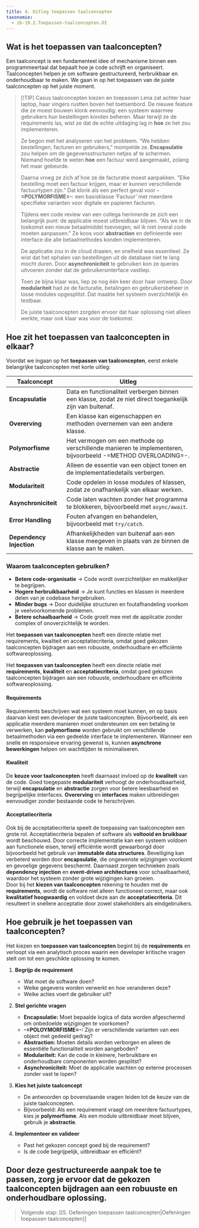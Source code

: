 ```yaml
---
title: 4. Uitleg toepassen taalconcepten
taxonomie:
  - ib-19.2.Toepassen-taalconcepten.OI
---
```


## Wat is het toepassen van taalconcepten?
Een taalconcept is een fundamenteel idee of mechanisme binnen een programmeertaal dat bepaalt hoe je code schrijft en organiseert. Taalconcepten helpen je om software gestructureerd, herbruikbaar en onderhoudbaar te maken. We gaan in op het toepassen van de juiste taalconcepten op het juiste moment.

> [!TIP] Casus taalconcepten kiezen en toepassen
> Lena zat achter haar laptop, haar vingers rustten boven het toetsenbord. De nieuwe feature die ze moest bouwen klonk eenvoudig: een systeem waarmee gebruikers hun bestellingen konden beheren. Maar terwijl ze de requirements las, wist ze dat de echte uitdaging lag in **hoe** ze het zou implementeren.  
>
> Ze begon met het analyseren van het probleem. “We hebben bestellingen, facturen en gebruikers,” mompelde ze. **Encapsulatie** zou helpen om de gegevensstructuren netjes af te schermen. Niemand hoefde te weten **hoe** een factuur werd aangemaakt, zolang het maar gebeurde.  
> 
> Daarna vroeg ze zich af hoe ze de facturatie moest aanpakken. "Elke bestelling moet een factuur krijgen, maar er kunnen verschillende factuurtypen zijn.” Dat klonk als een perfect geval voor **-=POLYMORFISME=-**: een basisklasse ‘Factuur’ met meerdere specifieke varianten voor digitale en papieren facturen.  
> 
> Tijdens een code review van een collega herinnerde ze zich een belangrijk punt: de applicatie moest uitbreidbaar blijven. "Als we in de toekomst een nieuw betaalmiddel toevoegen, wil ik niet overal code moeten aanpassen." Ze koos voor **abstraction** en definieerde een interface die alle betaalmethodes konden implementeren.  
> 
> De applicatie zou in de cloud draaien, en snelheid was essentieel. Ze wist dat het ophalen van bestellingen uit de database niet te lang mocht duren. Door **asynchroniciteit** te gebruiken kon ze queries uitvoeren zonder dat de gebruikersinterface vastliep.  
> 
> Toen ze bijna klaar was, liep ze nog één keer door haar ontwerp. Door **modulariteit** had ze de facturatie, betalingen en gebruikersbeheer in losse modules opgesplitst. Dat maakte het systeem overzichtelijk én testbaar.  
> 
> De juiste taalconcepten zorgden ervoor dat haar oplossing niet alleen werkte, maar ook klaar was voor de toekomst.

## Hoe zit het toepassen van taalconcepten in elkaar?
Voordat we ingaan op het **toepassen van taalconcepten**, eerst enkele belangrijke taalconcepten met korte uitleg:  

| **Taalconcept**        | **Uitleg** |
|------------------------|-----------|
| **Encapsulatie**      | Data en functionaliteit verbergen binnen een klasse, zodat ze niet direct toegankelijk zijn van buitenaf. |
| **Overerving**         | Een klasse kan eigenschappen en methoden overnemen van een andere klasse. |
| **Polymorfisme**       | Het vermogen om een methode op verschillende manieren te implementeren, bijvoorbeeld -=METHOD OVERLOADING=-. |
| **Abstractie**        | Alleen de essentie van een object tonen en de implementatiedetails verbergen. |
| **Modulariteit**       | Code opdelen in losse modules of klassen, zodat ze onafhankelijk van elkaar werken. |
| **Asynchroniciteit**   | Code laten wachten zonder het programma te blokkeren, bijvoorbeeld met `async/await`. |
| **Error Handling**     | Fouten afvangen en behandelen, bijvoorbeeld met `try/catch`. |
| **Dependency Injection** | Afhankelijkheden van buitenaf aan een klasse meegeven in plaats van ze binnen de klasse aan te maken. |

### Waarom taalconcepten gebruiken?
- **Betere code-organisatie** → Code wordt overzichtelijker en makkelijker te begrijpen.  
- **Hogere herbruikbaarheid** → Je kunt functies en klassen in meerdere delen van je codebase hergebruiken.  
- **Minder bugs** → Door duidelijke structuren en foutafhandeling voorkom je veelvoorkomende problemen.  
- **Betere schaalbaarheid** → Code groeit mee met de applicatie zonder complex of onoverzichtelijk te worden.  

Het **toepassen van taalconcepten** heeft een directe relatie met requirements, kwaliteit en acceptatiecriteria, omdat goed gekozen taalconcepten bijdragen aan een robuuste, onderhoudbare en efficiënte softwareoplossing.

Het **toepassen van taalconcepten** heeft een directe relatie met **requirements**, **kwaliteit** en **acceptatiecriteria**, omdat goed gekozen taalconcepten bijdragen aan een robuuste, onderhoudbare en efficiënte softwareoplossing. 

#### Requirements
Requirements beschrijven wat een systeem moet kunnen, en op basis daarvan kiest een developer de juiste taalconcepten. Bijvoorbeeld, als een applicatie meerdere manieren moet ondersteunen om een betaling te verwerken, kan **polymorfisme** worden gebruikt om verschillende betaalmethoden via een gedeelde interface te implementeren. Wanneer een snelle en responsieve ervaring gewenst is, kunnen **asynchrone bewerkingen** helpen om wachttijden te minimaliseren.  

#### Kwaliteit
De **keuze voor taalconcepten** heeft daarnaast invloed op de **kwaliteit** van de code. Goed toegepaste **modulariteit** verhoogt de onderhoudbaarheid, terwijl **encapsulatie** en **abstractie** zorgen voor betere leesbaarheid en begrijpelijke interfaces. **Overerving** en **interfaces** maken uitbreidingen eenvoudiger zonder bestaande code te herschrijven.  

#### Acceptatiecriteria
Ook bij de acceptatiecriteria speelt de toepassing van taalconcepten een grote rol. Acceptatiecriteria bepalen of software als **voltooid en bruikbaar** wordt beschouwd. Door correcte implementatie kan een systeem voldoen aan functionele eisen, terwijl efficiëntie wordt gewaarborgd door bijvoorbeeld het gebruik van **immutable data structures**. Beveiliging kan verbeterd worden door **encapsulatie**, die ongewenste wijzigingen voorkomt en gevoelige gegevens beschermt. Daarnaast zorgen technieken zoals **dependency injection** en **event-driven architectures** voor schaalbaarheid, waardoor het systeem zonder grote wijzigingen kan groeien.  
Door bij het **kiezen van taalconcepten** rekening te houden met de **requirements**, wordt de software niet alleen functioneel correct, maar ook **kwalitatief hoogwaardig** en voldoet deze aan de **acceptatiecriteria**. Dit resulteert in snellere acceptatie door zowel stakeholders als eindgebruikers.

## Hoe gebruik je het toepassen van taalconcepten?
Het kiezen en **toepassen van taalconcepten** begint bij de **requirements** en verloopt via een analytisch proces waarin een developer kritische vragen stelt om tot een geschikte oplossing te komen.  

1. **Begrijp de requirement**  
   - Wat moet de software doen?  
   - Welke gegevens worden verwerkt en hoe veranderen deze?  
   - Welke acties voert de gebruiker uit?  

2. **Stel gerichte vragen**  
   - **Encapsulatie:** Moet bepaalde logica of data worden afgeschermd om onbedoelde wijzigingen te voorkomen?  
   - **-=POLOYMORFISME=-:** Zijn er verschillende varianten van een object met gedeeld gedrag?  
   - **Abstraction:** Moeten details worden verborgen en alleen de essentiële functionaliteit worden aangeboden?  
   - **Modulariteit:** Kan de code in kleinere, herbruikbare en onderhoudbare componenten worden gesplitst?  
   - **Asynchroniciteit:** Moet de applicatie wachten op externe processen zonder vast te lopen?  

3. **Kies het juiste taalconcept**  
   - De antwoorden op bovenstaande vragen leiden tot de keuze van de juiste taalconcepten.  
   - Bijvoorbeeld: Als een requirement vraagt om meerdere factuurtypes, kies je **polymorfisme**. Als een module uitbreidbaar moet blijven, gebruik je **abstractie**.  

4. **Implementeer en valideer**  
   - Past het gekozen concept goed bij de requirement?  
   - Is de code begrijpelijk, uitbreidbaar en efficiënt?  

Door deze gestructureerde aanpak toe te passen, zorg je ervoor dat de gekozen taalconcepten bijdragen aan een robuuste en onderhoudbare oplossing.
---

> Volgende stap: [[5. Oefeningen toepassen taalconcepten|Oefeningen toepassen taalconcepten]]